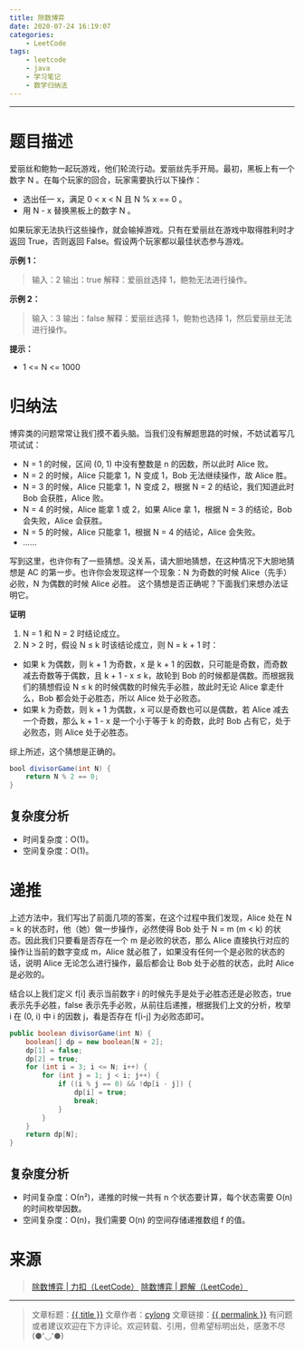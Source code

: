 ```yaml
---
title: 除数博弈
date: 2020-07-24 16:19:07
categories:
    - LeetCode
tags:
    - leetcode
    - java
    - 学习笔记
    - 数学归纳法
---
```

---

# 题目描述

爱丽丝和鲍勃一起玩游戏，他们轮流行动。爱丽丝先手开局。最初，黑板上有一个数字 N 。在每个玩家的回合，玩家需要执行以下操作：

* 选出任一 x，满足 0 < x < N 且 N % x == 0 。
* 用 N - x 替换黑板上的数字 N 。

如果玩家无法执行这些操作，就会输掉游戏。只有在爱丽丝在游戏中取得胜利时才返回 True，否则返回 False。假设两个玩家都以最佳状态参与游戏。

**示例 1：**
> 输入：2
> 输出：true
> 解释：爱丽丝选择 1，鲍勃无法进行操作。

**示例 2：**
> 输入：3
> 输出：false
> 解释：爱丽丝选择 1，鲍勃也选择 1，然后爱丽丝无法进行操作。

**提示：**
* 1 <= N <= 1000

<!-- more -->

# 归纳法

博弈类的问题常常让我们摸不着头脑。当我们没有解题思路的时候，不妨试着写几项试试：

* N = 1 的时候，区间 (0, 1) 中没有整数是 n 的因数，所以此时 Alice 败。
* N = 2 的时候，Alice 只能拿 1，N 变成 1，Bob 无法继续操作，故 Alice 胜。
* N = 3 的时候，Alice 只能拿 1，N 变成 2，根据 N = 2 的结论，我们知道此时 Bob 会获胜，Alice 败。
* N = 4 的时候，Alice 能拿 1 或 2，如果 Alice 拿 1，根据 N = 3 的结论，Bob 会失败，Alice 会获胜。
* N = 5 的时候，Alice 只能拿 1，根据 N = 4 的结论，Alice 会失败。
* ......

写到这里，也许你有了一些猜想。没关系，请大胆地猜想，在这种情况下大胆地猜想是 AC 的第一步。也许你会发现这样一个现象：N 为奇数的时候 Alice（先手）必败，N 为偶数的时候 Alice 必胜。 这个猜想是否正确呢？下面我们来想办法证明它。

**证明**
1. N = 1 和 N = 2 时结论成立。
2. N > 2 时，假设 N ≤ k 时该结论成立，则 N = k + 1 时：
  * 如果 k 为偶数，则 k + 1 为奇数，x 是 k + 1 的因数，只可能是奇数，而奇数减去奇数等于偶数，且 k + 1 - x ≤ k，故轮到 Bob 的时候都是偶数。而根据我们的猜想假设 N ≤ k 的时候偶数的时候先手必胜，故此时无论 Alice 拿走什么，Bob 都会处于必胜态，所以 Alice 处于必败态。
  * 如果 k 为奇数，则 k + 1 为偶数，x 可以是奇数也可以是偶数，若 Alice 减去一个奇数，那么 k + 1 - x 是一个小于等于 k 的奇数，此时 Bob 占有它，处于必败态，则 Alice 处于必胜态。

综上所述，这个猜想是正确的。

```java
bool divisorGame(int N) {
    return N % 2 == 0;
}
```

## 复杂度分析

* 时间复杂度：Ο(1)。
* 空间复杂度：O(1)。

# 递推

上述方法中，我们写出了前面几项的答案，在这个过程中我们发现，Alice 处在 N = k 的状态时，他（她）做一步操作，必然使得 Bob 处于 N = m (m < k) 的状态。因此我们只要看是否存在一个 m 是必败的状态，那么 Alice 直接执行对应的操作让当前的数字变成 m，Alice 就必胜了，如果没有任何一个是必败的状态的话，说明 Alice 无论怎么进行操作，最后都会让 Bob 处于必胜的状态，此时 Alice 是必败的。

结合以上我们定义 f[i] 表示当前数字 i 的时候先手是处于必胜态还是必败态，true 表示先手必胜，false 表示先手必败，从前往后递推，根据我们上文的分析，枚举 i 在 (0, i) 中 i 的因数 j，看是否存在 f[i-j] 为必败态即可。

```java
public boolean divisorGame(int N) {
    boolean[] dp = new boolean[N + 2];
    dp[1] = false;
    dp[2] = true;
    for (int i = 3; i <= N; i++) {
        for (int j = 1; j < i; j++) {
            if ((i % j == 0) && !dp[i - j]) {
                dp[i] = true;
                break;
            }
        }
    }
    return dp[N];
}
```

## 复杂度分析

* 时间复杂度：Ο(n²)，递推的时候一共有 n 个状态要计算，每个状态需要 O(n) 的时间枚举因数。
* 空间复杂度：O(n)，我们需要 O(n) 的空间存储递推数组 f 的值。

# 来源

> [除数博弈 | 力扣（LeetCode）][1]
> [除数博弈 | 题解（LeetCode）][2]

---

> 文章标题：<a href='{{ permalink }}' title='{{ title }}' >{{ title }}</a>
> 文章作者：[cylong](http://www.cylong.com/about/ "cylong")
> 文章链接：<a href='{{ permalink }}' title='{{ title }}' >{{ permalink }}</a>
> 有问题或者建议欢迎在下方评论。欢迎转载、引用，但希望标明出处，感激不尽(●'◡'●)

[1]: https://leetcode-cn.com/problems/divisor-game/ "除数博弈 | 力扣（LeetCode）"
[2]: https://leetcode-cn.com/problems/divisor-game/solution/chu-shu-bo-yi-by-leetcode-solution/ "除数博弈 | 题解（LeetCode）"
